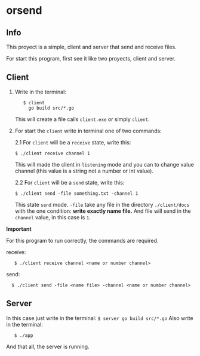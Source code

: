 # orsend
## Info
This proyect is a simple, client and server that send and receive files.

For start this program, first see it like two proyects, client and server.

## Client

1. Write in the terminal: 
      ```
         $ client
           go build src/*.go
      ```
  
   This will create a file calls ```client.exe``` or simply ```client```.
   
2. For start the ```client``` write in terminal one of two commands:
   
   2.1 For ```client``` will be a ```receive``` state, write this:
   
       $ ./client receive channel 1
 
      This will made the client in ```listening``` mode and you can to change value channel (this value is a string not a number or int value).
  
   2.2 For ```client``` will be a ```send``` state, write this:
      ```
      $ ./client send -file something.txt -channel 1
      ```
      
      This state ```send``` mode. ```-file``` take any file in the directory ```./client/docs``` with the one condition: **write exactly name file.** And file will send in the ```channel``` value, in this case is ```1```.
      
 **Important**
 
   For this program to run correctly, the commands are required.
   
  receive:
      
      
       $ ./client receive channel <name or number channel>
      
       
   send:
      
     
      $ ./client send -file <name file> -channel <name or number channel>
      
## Server

In this case just write in the terminal:
      ```
         $ server
           go build src/*.go
      ```
Also write in the terminal: 

```
   $ ./app
```
And that all, the server is running.
